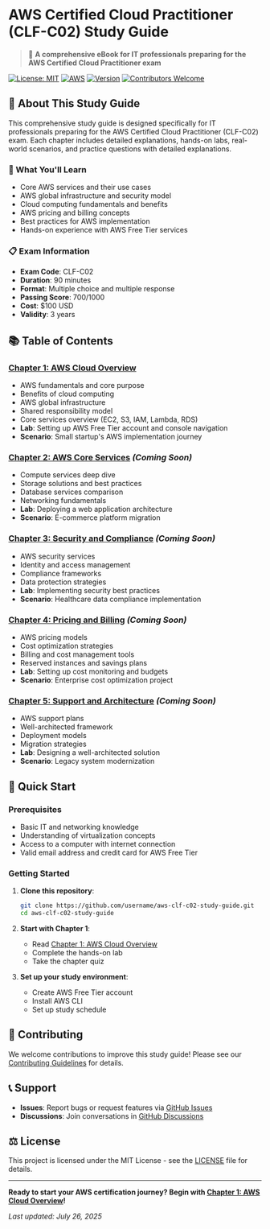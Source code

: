 # AWS Certified Cloud Practitioner (CLF-C02) Study Guide

> 📘 **A comprehensive eBook for IT professionals preparing for the AWS Certified Cloud Practitioner exam**

[![License: MIT](https://img.shields.io/badge/License-MIT-yellow.svg)](https://opensource.org/licenses/MIT)
[![AWS](https://img.shields.io/badge/AWS-CLF--C02-orange.svg)](https://aws.amazon.com/certification/certified-cloud-practitioner/)
[![Version](https://img.shields.io/badge/version-1.0.0-blue.svg)](https://github.com/username/aws-clf-c02-study-guide)
[![Contributors Welcome](https://img.shields.io/badge/contributors-welcome-brightgreen.svg)](CONTRIBUTING.md)

## 📖 About This Study Guide

This comprehensive study guide is designed specifically for IT professionals preparing for the AWS Certified Cloud Practitioner (CLF-C02) exam. Each chapter includes detailed explanations, hands-on labs, real-world scenarios, and practice questions with detailed explanations.

### 🎯 What You'll Learn

- Core AWS services and their use cases
- AWS global infrastructure and security model
- Cloud computing fundamentals and benefits
- AWS pricing and billing concepts
- Best practices for AWS implementation
- Hands-on experience with AWS Free Tier services

### 📋 Exam Information

- **Exam Code**: CLF-C02
- **Duration**: 90 minutes
- **Format**: Multiple choice and multiple response
- **Passing Score**: 700/1000
- **Cost**: $100 USD
- **Validity**: 3 years

## 📚 Table of Contents

### [Chapter 1: AWS Cloud Overview](chapters/chapter-01-aws-cloud-overview.md)
- AWS fundamentals and core purpose
- Benefits of cloud computing
- AWS global infrastructure
- Shared responsibility model
- Core services overview (EC2, S3, IAM, Lambda, RDS)
- **Lab**: Setting up AWS Free Tier account and console navigation
- **Scenario**: Small startup's AWS implementation journey

### [Chapter 2: AWS Core Services](chapters/chapter-02-core-services.md) *(Coming Soon)*
- Compute services deep dive
- Storage solutions and best practices
- Database services comparison
- Networking fundamentals
- **Lab**: Deploying a web application architecture
- **Scenario**: E-commerce platform migration

### [Chapter 3: Security and Compliance](chapters/chapter-03-security-compliance.md) *(Coming Soon)*
- AWS security services
- Identity and access management
- Compliance frameworks
- Data protection strategies
- **Lab**: Implementing security best practices
- **Scenario**: Healthcare data compliance implementation

### [Chapter 4: Pricing and Billing](chapters/chapter-04-pricing-billing.md) *(Coming Soon)*
- AWS pricing models
- Cost optimization strategies
- Billing and cost management tools
- Reserved instances and savings plans
- **Lab**: Setting up cost monitoring and budgets
- **Scenario**: Enterprise cost optimization project

### [Chapter 5: Support and Architecture](chapters/chapter-05-support-architecture.md) *(Coming Soon)*
- AWS support plans
- Well-architected framework
- Deployment models
- Migration strategies
- **Lab**: Designing a well-architected solution
- **Scenario**: Legacy system modernization

## 🚀 Quick Start

### Prerequisites
- Basic IT and networking knowledge
- Understanding of virtualization concepts
- Access to a computer with internet connection
- Valid email address and credit card for AWS Free Tier

### Getting Started
1. **Clone this repository**:
   ```bash
   git clone https://github.com/username/aws-clf-c02-study-guide.git
   cd aws-clf-c02-study-guide
   ```

2. **Start with Chapter 1**:
   - Read [Chapter 1: AWS Cloud Overview](chapters/chapter-01-aws-cloud-overview.md)
   - Complete the hands-on lab
   - Take the chapter quiz

3. **Set up your study environment**:
   - Create AWS Free Tier account
   - Install AWS CLI
   - Set up study schedule

## 🤝 Contributing

We welcome contributions to improve this study guide! Please see our [Contributing Guidelines](CONTRIBUTING.md) for details.

## 📞 Support

- **Issues**: Report bugs or request features via [GitHub Issues](https://github.com/username/aws-clf-c02-study-guide/issues)
- **Discussions**: Join conversations in [GitHub Discussions](https://github.com/username/aws-clf-c02-study-guide/discussions)

## ⚖️ License

This project is licensed under the MIT License - see the [LICENSE](LICENSE) file for details.

---

**Ready to start your AWS certification journey? Begin with [Chapter 1: AWS Cloud Overview](chapters/chapter-01-aws-cloud-overview.md)!**

*Last updated: July 26, 2025*
